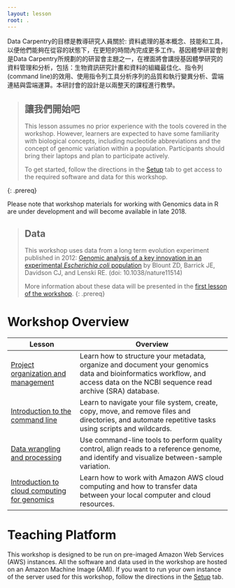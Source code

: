 ```yaml
---
layout: lesson
root: .
---
```


Data Carpentry的目標是教導研究人員關於: 資料處理的基本概念、技能和工具，以便他們能夠在從容的狀態下，在更短的時間內完成更多工作。基因體學研習會則是Data Carpentry所規劃的的研習會主題之一，在裡面將會講授基因體學研究的資料管理和分析，包括：生物資訊研究計畫和資料的組織最佳化、指令列(command line)的效用、使用指令列工具分析序列的品質和執行變異分析、雲端連結與雲端運算。本研討會的設計是以兩整天的課程進行教學。

> ## 讓我們開始吧
>
> This lesson assumes no prior experience with the tools covered in the workshop. 
> However, learners are expected to have some familiarity with biological concepts,
> including nucleotide abbreviations and the 
> concept of genomic variation within a population. Participants should bring their laptops and plan to participate actively. 
> 
> To get started, follow the directions in the [Setup](setup.html) tab to 
> get access to the required software and data for this workshop.
> 
{: .prereq}

Please note that workshop materials for working with Genomics data in R are under development and will become available in late 2018.

> ## Data
> 
> This workshop uses data from a long term evolution experiment published in 2012: [Genomic analysis of a key innovation in an experimental *Escherichia coli* population](http://www.nature.com/nature/journal/v489/n7417/full/nature11514.html) by Blount ZD, Barrick JE, Davidson CJ, and Lenski RE. (doi: 10.1038/nature11514)
>
> More information about these data will be presented in the [first lesson of the workshop](http://www.datacarpentry.org/organization-genomics/data/).
{: .prereq} 

# Workshop Overview 

| Lesson    | Overview |
| ------- | ---------- |
| [Project organization and management](https://datacarpentry.github.io/organization-genomics/) | Learn how to structure your metadata, organize and document your genomics data and bioinformatics workflow, and access data on the NCBI sequence read archive (SRA) database.|
| [Introduction to the command line](https://datacarpentry.github.io/shell-genomics/) |  Learn to navigate your file system, create, copy, move, and remove files and directories, and automate repetitive tasks using scripts and wildcards. |
|[Data wrangling and processing](https://datacarpentry.github.io/wrangling-genomics/) | Use command-line tools to perform quality control, align reads to a reference genome, and identify and visualize between-sample variation. |
|[Introduction to cloud computing for genomics](http://www.datacarpentry.org/cloud-genomics/) | Learn how to work with Amazon AWS cloud computing and how to transfer data between your local computer and cloud resources. |

# Teaching Platform
This workshop is designed to be run on pre-imaged Amazon Web Services (AWS)
instances. All the software and data used in the workshop are hosted on an Amazon Machine Image (AMI).
If you want to run your own instance of the server used for this workshop, follow the directions in the [Setup](setup.html) tab. 

